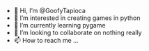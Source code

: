 - 👋 Hi, I’m @GoofyTapioca
- 👀 I’m interested in creating games in python
- 🌱 I’m currently learning pygame
- 💞️ I’m looking to collaborate on nothing really
- 📫 How to reach me ...

<!---
GoofyTapioca/GoofyTapioca is a ✨ special ✨ repository because its `README.md` (this file) appears on your GitHub profile.
You can click the Preview link to take a look at your changes.
--->
